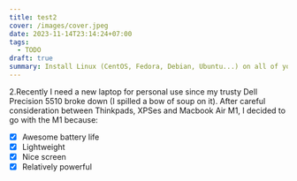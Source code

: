 ```yaml
---
title: test2
cover: /images/cover.jpeg
date: 2023-11-14T23:14:24+07:00
tags:
  - TODO
draft: true
summary: Install Linux (CentOS, Fedora, Debian, Ubuntu...) on all of your bare-metal machines in under 5 minutes without even touching them
---
```


2.Recently I need a new laptop for personal use since my trusty Dell Precision 5510 broke down (I spilled a bow of soup on it).
After careful consideration between Thinkpads, XPSes and Macbook Air M1, I decided to go with the M1 because:

- [x] Awesome battery life
- [x] Lightweight
- [x] Nice screen
- [x] Relatively powerful
